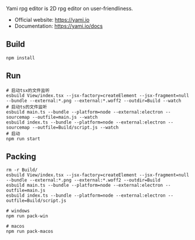 Yami rpg editor is 2D rpg editor on user-friendliness.

 - Official website: https://yami.io
 - Documentation:  https://yami.io/docs

## Build 
```shell
npm install
```

## Run 
```shell
# 启动tsx的文件监听
esbuild View/index.tsx --jsx-factory=createElement --jsx-fragment=null --bundle --external:*.png --external:*.woff2 --outdir=Build --watch
# 启动ts的文件监听
esbuild main.ts --bundle --platform=node --external:electron --sourcemap --outfile=main.js --watch
esbuild index.ts --bundle --platform=node --external:electron --sourcemap --outfile=Build/script.js --watch
# 启动
npm run start
```

## Packing 
```shell
rm -r Build/
esbuild View/index.tsx --jsx-factory=createElement --jsx-fragment=null --bundle --external:*.png --external:*.woff2 --outdir=Build
esbuild main.ts --bundle --platform=node --external:electron --outfile=main.js
esbuild index.ts --bundle --platform=node --external:electron --outfile=Build/script.js

# windows
npm run pack-win

# macos
npm run pack-macos
```
